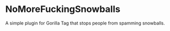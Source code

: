 # NoMoreFuckingSnowballs
A simple plugin for Gorilla Tag that stops people from spamming snowballs.
